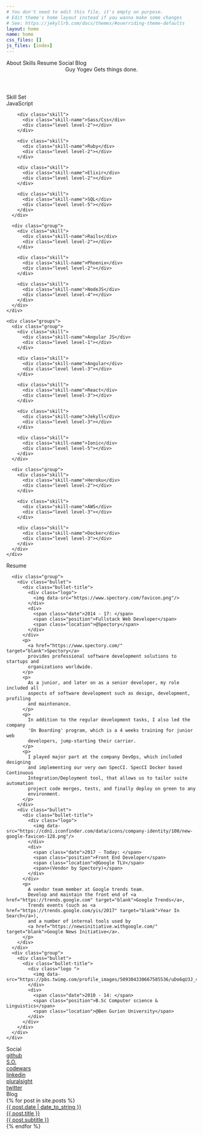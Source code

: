 ```yaml
---
# You don't need to edit this file, it's empty on purpose.
# Edit theme's home layout instead if you wanna make some changes
# See: https://jekyllrb.com/docs/themes/#overriding-theme-defaults
layout: home
name: home
css_files: []
js_files: [index]
---
```


<nav>
  <span class="menu" onclick="jumpTo('about')">About</span>
  <span class="menu" onclick="jumpTo('skills')">Skills</span>
  <span class="menu" onclick="jumpTo('resume')">Resume</span>
  <span class="menu" onclick="jumpTo('social')">Social</span>
  <span class="menu" onclick="jumpTo('blog')">Blog</span>
</nav>

<main>
  <!-- About -->
  <header class="about" id="about">
    <div class="about-bg"></div>
    <div class="title">
      <span class="first-text">Guy Yogev</span>
      <span class="second-text">
        <span class="word word-1">Gets</span>
        <span class="word word-2">things</span>
        <span class="word word-3">done</span><span class="word word-4">.</span>
      </span>
    </div>
  </header>

  <!-- Skills/Stack -->
  <section class="skills anchor-offset" id="skills">
    <div class="sub-title">Skill Set</div>
    <div class="groups">
      <div class="group">
        <div class="skill">
          <div class="skill-name">JavaScript</div>
          <div class="level level-1"></div>
        </div>

        <div class="skill">
          <div class="skill-name">Sass/Css</div>
          <div class="level level-2"></div>
        </div>

        <div class="skill">
          <div class="skill-name">Ruby</div>
          <div class="level level-2"></div>
        </div>

        <div class="skill">
          <div class="skill-name">Elixir</div>
          <div class="level level-2"></div>
        </div>

        <div class="skill">
          <div class="skill-name">SQL</div>
          <div class="level level-5"></div>
        </div>
      </div>

      <div class="group">
        <div class="skill">
          <div class="skill-name">Rails</div>
          <div class="level level-2"></div>
        </div>

        <div class="skill">
          <div class="skill-name">Phoenix</div>
          <div class="level level-2"></div>
        </div>

        <div class="skill">
          <div class="skill-name">NodeJS</div>
          <div class="level level-4"></div>
        </div>
      </div>
    </div>

    <div class="groups">
      <div class="group">
        <div class="skill">
          <div class="skill-name">Angular JS</div>
          <div class="level level-1"></div>
        </div>

        <div class="skill">
          <div class="skill-name">Angular</div>
          <div class="level level-3"></div>
        </div>

        <div class="skill">
          <div class="skill-name">React</div>
          <div class="level level-3"></div>
        </div>

        <div class="skill">
          <div class="skill-name">Jekyll</div>
          <div class="level level-3"></div>
        </div>

        <div class="skill">
          <div class="skill-name">Ionic</div>
          <div class="level level-5"></div>
        </div>
      </div>

      <div class="group">
        <div class="skill">
          <div class="skill-name">Heroku</div>
          <div class="level level-2"></div>
        </div>

        <div class="skill">
          <div class="skill-name">AWS</div>
          <div class="level level-3"></div>
        </div>

        <div class="skill">
          <div class="skill-name">Docker</div>
          <div class="level level-3"></div>
        </div>
      </div>
    </div>
  </section>

  <!-- Resume -->
  <section class="resume" id="resume">
    <div class="sub-title">Resume</div>
    <div class="groups">

      <div class="group">
        <div class="bullet">
          <div class="bullet-title">
            <div class="logo">
              <img data-src="https://www.spectory.com/favicon.png"/>
            </div>
            <div>
              <span class="date">2014 - 17: </span>
              <span class="position">Fullstack Web Developer</span>
              <span class="location">@Spectory</span>
            </div>
          </div>
          <p>
            <a href="https://www.spectory.com/" target="blank">Spectory</a>
            provides professional software development solutions to startups and
            organizations worldwide.
          </p>
          <p>
            As a junior, and later on as a senior developer, my role included all
            aspects of software development such as design, development, profiling
            and maintenance.
          </p>
          <p>
            In addition to the regular development tasks, I also led the company
            'On Boarding' program, which is a 4 weeks training for junior web
            developers, jump-starting their carrier.
          </p>
          <p>
            I played major part at the company DevOps, which included designing
            and implementing our very own SpecCI. SpecCI Docker based Continuous
            Integration/Deployment tool, that allows us to tailor suite automation
            project code merges, tests, and finally deploy on green to any
            environment.
          </p>
        </div>
        <div class="bullet">
          <div class="bullet-title">
            <div class="logo">
              <img data-src="https://cdn1.iconfinder.com/data/icons/company-identity/100/new-google-favicon-128.png"/>
            </div>
            <div>
              <span class="date">2017 - Today: </span>
              <span class="position">Front End Developer</span>
              <span class="location">@Google TLV</span>
              <span>(Vendor by Spectory)</span>
            </div>
          </div>
          <p>
            A vendor team member at Google trends team.
            Develop and maintain the front end of <a href="https://trends.google.com" target="blank">Google Trends</a>,
            Trends events (such as <a href="https://trends.google.com/yis/2017" target="blank">Year In Search</a>),
            and a number of internal tools used by
            <a href="https://newsinitiative.withgoogle.com/" target="blank">Google News Initiative</a>.
          </p>
        </div>
      </div>
      <div class="group">
        <div class="bullet">
          <div class="bullet-title">
            <div class="logo ">
              <img data-src="https://pbs.twimg.com/profile_images/509304330667585536/uDo6qU3J_400x400.png"/>
            </div>
            <div>
              <span class="date">2010 - 14: </span>
              <span class="position">B.Sc Computer science & Linguistics</span>
              <span class="location">@Ben Gurion University</span>
            </div>
          </div>
        </div>
      </div>
    </div>
  </section>

  <section class="social anchor-offset" id="social">
    <div class="sub-title">Social</div>
    <div class="links">
      <a href="https://github.com/guyogev" target="blank" class="logo">
        <img data-src="/assets/images/github.png"/>
        <div class="label">github</div>
      </a>
      <a href="https://stackoverflow.com/users/6767060/guy-yogev?tab=profile" target="blank" class="logo">
        <img data-src="/assets/images/stackoverflow.png"/>
        <div class="label">S.O.</div>
      </a>
      <a href="https://www.codewars.com/users/guyogev" target="blank" class="logo">
        <img data-src="/assets/images/codewars.png" />
        <div class="label">codewars</div>
      </a>
      <a href="https://www.linkedin.com/in/guy-yogev-22220096/" target="blank" class="logo">
        <img data-src="https://freeiconshop.com/wp-content/uploads/edd/linkedin-outline.png"/>
        <div class="label">linkedin</div>
      </a>
      <a href="https://app.pluralsight.com/profile/guy-yogev" target="blank" class="logo">
        <img data-src="/assets/images/pluralsight.png" />
        <div class="label">pluralsight</div>
      </a>
      <a href="https://twitter.com/guyogev" target="blank" class="logo">
        <img data-src="/assets/images/twitter.png" />
        <div class="label">twitter</div>
      </a>
    </div>
  </section>

  <!-- Blog -->
  <section class="blog anchor-offset" id="blog">
    <div class="sub-title">Blog</div>
    {% for post in site.posts %}
      <a href="{{ post.url }}">
        <div class="date">{{ post.date | date_to_string }}</div>
        <div class="post-text">
          <div class="post-title">{{ post.title }}</div>
          <div class="post-subtitle">{{ post.subtitle }}</div>
        </div>
      </a>
    {% endfor %}
  </section>
</main>